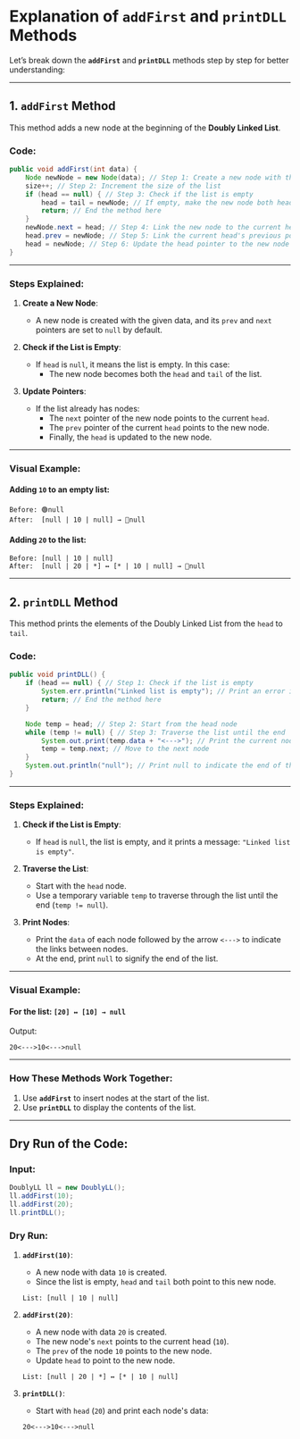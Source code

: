 # Explanation of `addFirst` and `printDLL` Methods

Let’s break down the **`addFirst`** and **`printDLL`** methods step by step for better understanding:

---

## 1. **`addFirst` Method**
This method adds a new node at the beginning of the **Doubly Linked List**.

### Code:
```java
public void addFirst(int data) {
    Node newNode = new Node(data); // Step 1: Create a new node with the given data
    size++; // Step 2: Increment the size of the list
    if (head == null) { // Step 3: Check if the list is empty
        head = tail = newNode; // If empty, make the new node both head and tail
        return; // End the method here
    }
    newNode.next = head; // Step 4: Link the new node to the current head
    head.prev = newNode; // Step 5: Link the current head's previous pointer to the new node
    head = newNode; // Step 6: Update the head pointer to the new node
}
```

---

### Steps Explained:
1. **Create a New Node**:
   - A new node is created with the given data, and its `prev` and `next` pointers are set to `null` by default.

2. **Check if the List is Empty**:
   - If `head` is `null`, it means the list is empty. In this case:
     - The new node becomes both the `head` and `tail` of the list.

3. **Update Pointers**:
   - If the list already has nodes:
     - The `next` pointer of the new node points to the current `head`.
     - The `prev` pointer of the current `head` points to the new node.
     - Finally, the `head` is updated to the new node.

---

### Visual Example:
#### Adding `10` to an empty list:
```text
Before: 🟢null
After:  [null | 10 | null] → 🔴null
```

#### Adding `20` to the list:
```text
Before: [null | 10 | null]
After:  [null | 20 | *] ↔ [* | 10 | null] → 🔴null
```

---

## 2. **`printDLL` Method**
This method prints the elements of the Doubly Linked List from the `head` to `tail`.

### Code:
```java
public void printDLL() {
    if (head == null) { // Step 1: Check if the list is empty
        System.err.println("Linked list is empty"); // Print an error if the list is empty
        return; // End the method here
    }

    Node temp = head; // Step 2: Start from the head node
    while (temp != null) { // Step 3: Traverse the list until the end
        System.out.print(temp.data + "<--->"); // Print the current node's data
        temp = temp.next; // Move to the next node
    }
    System.out.println("null"); // Print null to indicate the end of the list
}
```

---

### Steps Explained:
1. **Check if the List is Empty**:
   - If `head` is `null`, the list is empty, and it prints a message: `"Linked list is empty"`.

2. **Traverse the List**:
   - Start with the `head` node.
   - Use a temporary variable `temp` to traverse through the list until the end (`temp != null`).

3. **Print Nodes**:
   - Print the `data` of each node followed by the arrow `<--->` to indicate the links between nodes.
   - At the end, print `null` to signify the end of the list.

---

### Visual Example:
#### For the list: `[20] ↔ [10] → null`
Output:
```text
20<--->10<--->null
```

---

### How These Methods Work Together:
1. Use **`addFirst`** to insert nodes at the start of the list.
2. Use **`printDLL`** to display the contents of the list.

---

## Dry Run of the Code:
### Input:
```java
DoublyLL ll = new DoublyLL();
ll.addFirst(10);
ll.addFirst(20);
ll.printDLL();
```

### Dry Run:
1. **`addFirst(10)`**:
   - A new node with data `10` is created.
   - Since the list is empty, `head` and `tail` both point to this new node.

   ```text
   List: [null | 10 | null]
   ```

2. **`addFirst(20)`**:
   - A new node with data `20` is created.
   - The new node's `next` points to the current head (`10`).
   - The `prev` of the node `10` points to the new node.
   - Update `head` to point to the new node.

   ```text
   List: [null | 20 | *] ↔ [* | 10 | null]
   ```

3. **`printDLL()`**:
   - Start with `head` (`20`) and print each node's data:
   ```text
   20<--->10<--->null
   ```

